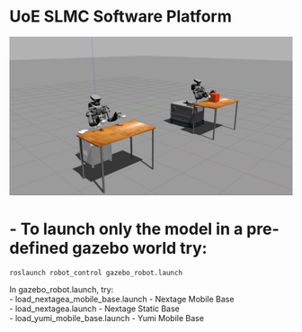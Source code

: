 # UoE SLMC Software Platform

![Alt text](/pics/multi_robots.png "Multi Robots")

# - To launch only the model in a pre-defined gazebo world try:

    roslaunch robot_control gazebo_robot.launch
    
In gazebo_robot.launch, try:  
    - load_nextagea_mobile_base.launch - Nextage Mobile Base  
    - load_nextagea.launch - Nextage Static Base  
    - load_yumi_mobile_base.launch - Yumi Mobile Base  
